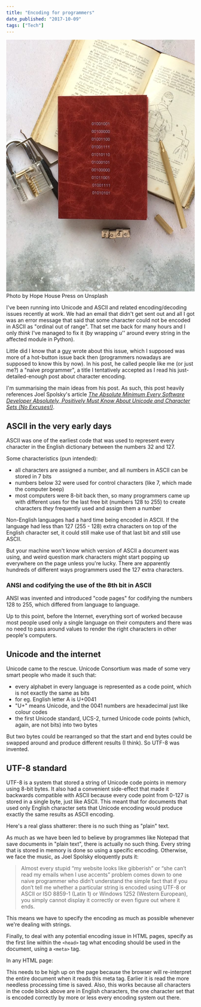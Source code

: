 ```yaml
---
title: "Encoding for programmers"
date_published: "2017-10-09"
tags: ["Tech"]
---
```


![red book with 8 bit bytes carved on the cover](images/hope-house-press-390262-768x1024.jpg) Photo by Hope House Press on Unsplash

I've been running into Unicode and ASCII and related encoding/decoding issues recently at work. We had an email that didn't get sent out and all I got was an error message that said that some character could not be encoded in ASCII as "ordinal out of range". That set me back for many hours and I only _think_ I've managed to fix it (by wrapping u'' around every string in the affected module in Python).

Little did I know that a [guy](https://www.joelonsoftware.com/) wrote about this issue, which I supposed was more of a hot-button issue back then (programmers nowadays are supposed to know this by now). In his post, he called people like me (or just me?) a "naive programmer", a title I tentatively accepted as I read his just-detailed-enough post about character encoding.

I'm summarising the main ideas from his post. As such, this post heavily references Joel Spolsky's article [_The Absolute Minimum Every Software Developer Absolutely, Positively Must Know About Unicode and Character Sets (No Excuses!)_](https://www.joelonsoftware.com/2003/10/08/the-absolute-minimum-every-software-developer-absolutely-positively-must-know-about-unicode-and-character-sets-no-excuses/).

## ASCII in the very early days

ASCII was one of the earliest code that was used to represent every character in the English dictionary between the numbers 32 and 127.

Some characteristics (pun intended):

- all characters are assigned a number, and all numbers in ASCII can be stored in 7 bits
- numbers below 32 were used for control characters (like 7, which made the computer beep)
- most computers were 8-bit back then, so many programmers came up with different uses for the last free bit (numbers 128 to 255) to create characters _they_ frequently used and assign them a number

Non-English languages had a hard time being encoded in ASCII. If the language had less than 127 (255 - 128) extra characters on top of the English character set, it could still make use of that last bit and still use ASCII.

But your machine won't know which version of ASCII a document was using, and weird question mark characters might start popping up everywhere on the page unless you're lucky. There are apparently hundreds of different ways programmers used the 127 extra characters.

### ANSI and codifying the use of the 8th bit in ASCII

ANSI was invented and introduced "code pages" for codifying the numbers 128 to 255, which differed from language to language.

Up to this point, before the Internet, everything sort of worked because most people used only a single language on their computers and there was no need to pass around values to render the right characters in other people's computers.

## Unicode and the internet

Unicode came to the rescue. Unicode Consortium was made of some very smart people who made it such that:

- every alphabet in every language is represented as a code point, which is not exactly the same as bits
- for eg. English letter A is U+0041
- "U+" means Unicode, and the 0041 numbers are hexadecimal just like colour codes
- the first Unicode standard, UCS-2, turned Unicode code points (which, again, are not bits) into two bytes

But two bytes could be rearranged so that the start and end bytes could be swapped around and produce different results (I think). So UTF-8 was invented.

## UTF-8 standard

UTF-8 is a system that stored a string of Unicode code points in memory using 8-bit bytes. It also had a convenient side-effect that made it backwards compatible with ASCII because every code point from 0-127 is stored in a single byte, just like ASCII. This meant that for documents that used only English character sets that Unicode encoding would produce exactly the same results as ASCII encoding.

Here's a real glass shatterer: there is no such thing as "plain" text.

As much as we have been led to believe by programmes like Notepad that save documents in "plain text", there is actually no such thing. Every string that is stored in memory is done so using a specific encoding. Otherwise, we face the music, as Joel Spolsky eloquently puts it:

> Almost every stupid “my website looks like gibberish” or “she can’t read my emails when I use accents” problem comes down to one naive programmer who didn’t understand the simple fact that if you don’t tell me whether a particular string is encoded using UTF-8 or ASCII or ISO 8859-1 (Latin 1) or Windows 1252 (Western European), you simply cannot display it correctly or even figure out where it ends.

This means we have to specify the encoding as much as possible whenever we're dealing with strings.

Finally, to deal with any potential encoding issue in HTML pages, specify as the first line within the `<head>` tag what encoding should be used in the document, using a `<meta>` tag.

In any HTML page:

This needs to be high up on the page because the browser will re-interpret the entire document when it reads this meta tag. Earlier it is read the more needless processing time is saved. Also, this works because all characters in the code block above are in English characters, the one character set that is encoded correctly by more or less every encoding system out there.
